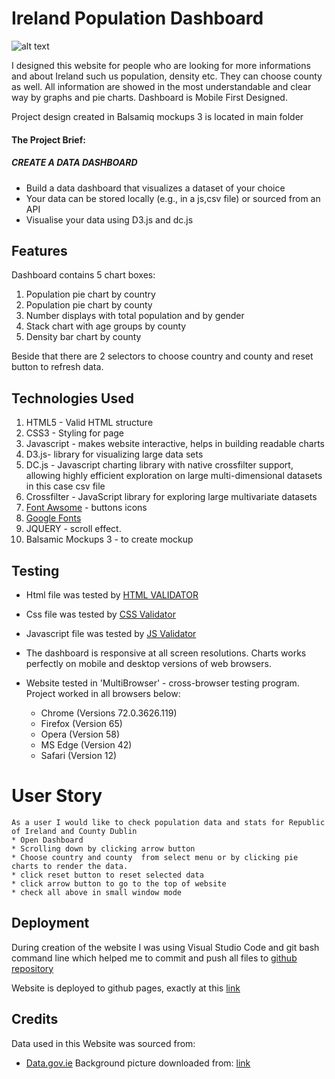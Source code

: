 # Ireland Population Dashboard
![alt text](https://github.com/LukaszPlawinski/Ireland-Population-Dashboard/blob/master/assets/img/thumbnail.png)

I designed this website for people who are looking for more informations and about Ireland such us population, density etc.
They can choose county as well.  All information are showed in the most understandable and clear way by graphs and pie charts. Dashboard is Mobile First Designed.

Project design created in Balsamiq mockups 3 is located in main folder 

#### The Project Brief:
##### CREATE A DATA DASHBOARD

* Build a data dashboard that visualizes a dataset of your choice
* Your data can be stored locally (e.g., in a js,csv file) or sourced from an API
* Visualise your data using D3.js and dc.js



## Features
Dashboard contains 5 chart boxes:
1. Population pie chart by country 
2. Population pie chart by county 
3. Number displays with total population and by gender
4. Stack chart with age groups by county
5. Density bar chart by county

Beside that there are 2 selectors to choose country and county and reset button to refresh data.

## Technologies Used

1. HTML5 - Valid HTML structure
2. CSS3 - Styling for page
3. Javascript - makes website interactive, helps in building readable charts
4. D3.js- library for visualizing large data sets
5. DC.js - Javascript charting library with native crossfilter support, allowing highly efficient exploration on large multi-dimensional datasets in this case csv file
6. Crossfilter - JavaScript library for exploring large multivariate datasets
7. [Font Awsome](https://fontawesome.com/) - buttons icons
8. [Google Fonts](https://fonts.google.com/)
9. JQUERY - scroll effect.
9. Balsamic Mockups 3 - to create mockup


## Testing
* Html file was tested by [HTML VALIDATOR](https://validator.w3.org/)
* Css file was tested by [CSS Validator](https://jigsaw.w3.org/css-validator/)
* Javascript file was tested by [JS Validator](https://codebeautify.org/jsvalidate)


* The dashboard is responsive at all screen resolutions. Charts works perfectly on mobile and desktop versions of web browsers.
* Website tested in 'MultiBrowser' - cross-browser testing program. Project worked in all browsers below:
    * Chrome (Versions 72.0.3626.119)
    * Firefox (Version 65)
    * Opera (Version 58)
    * MS Edge (Version 42)
    * Safari (Version 12)


# User Story
    As a user I would like to check population data and stats for Republic of Ireland and County Dublin
    * Open Dashboard 
    * Scrolling down by clicking arrow button
    * Choose country and county  from select menu or by clicking pie charts to render the data.
    * click reset button to reset selected data
    * click arrow button to go to the top of website
    * check all above in small window mode



## Deployment

During creation of the website I was using Visual Studio Code and git bash command line which helped me to commit and push all files to [github repository](https://github.com/LukaszPlawinski/Ireland-Population-Dashboard)

Website is deployed to github pages, exactly at this [link](https://lukaszplawinski.github.io/Ireland-Population-Dashboard/)

## Credits

Data used in this Website was sourced from:
* [Data.gov.ie](https://data.gov.ie/)
Background picture downloaded from: [link](https://handluggageonly.co.uk/wp-content/uploads/2018/02/Best-Hikes-In-Ireland-You-Have-To-Walk.jpg)

